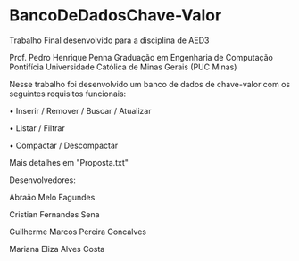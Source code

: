 # BancoDeDadosChave-Valor
Trabalho Final desenvolvido para a disciplina de AED3

Prof. Pedro Henrique Penna
Graduação em Engenharia de Computação
Pontifícia Universidade Católica de Minas Gerais (PUC Minas)

Nesse trabalho foi desenvolvido um banco de dados de chave-valor com os seguintes
requisitos funcionais:

• Inserir / Remover / Buscar / Atualizar

• Listar / Filtrar 

• Compactar / Descompactar 

Mais detalhes em "Proposta.txt"


Desenvolvedores: 

Abraão Melo Fagundes

Cristian Fernandes Sena

Guilherme Marcos Pereira Goncalves

Mariana Eliza Alves Costa

